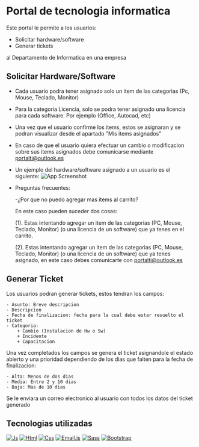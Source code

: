 
# Portal de tecnologia informatica
Este portal le permite a los usuarios:
- Solicitar hardware/software 
- Generar tickets

al Departamento de Informatica en una empresa



## Solicitar Hardware/Software

- Cada usuario podra tener asignado solo un item de las categorias (Pc, Mouse, Teclado, Monitor)
- Para la categoria Licencia, solo se podra tener asignado una licencia para cada software. Por ejemplo (Office, Autocad, etc)
- Una vez que el usuario confirme los items, estos se asignaran y se podran visualizar desde el apartado "Mis items asignados"
- En caso de que el usuario quiera efectuar un cambio o modificacion sobre sus items asignados debe comunicarse mediante portalti@outlook.es
- Un ejemplo del hardware/software asignado a un usuario es el siguiente:
![App Screenshot](https://www.plantuml.com/plantuml/png/VT7VQzim40Vmz_ihX1y76PPiTqbX9INDHbZQZBLz7efyf5hr8qZdmIZztoVRmvvhg9vy9ztdA-5r91ceiGR07t-X8hOZjFaB78DqzINBRj2O39GaFFdm9pM-RpBGQOU3zJMQdxynHErTsjbBqjJKo3wL8i_W7BJ2IoPMULhm-h_FH_zUsjYuqoJYzd2tUpZyw7EMivmlnMhaosgcYr7_YautSO8_R3Vxwvj3Zr_Cy6_71UVBWUVLMxqOzRq_QKBrzERoZ_VRNYzc-grOvk_OvMWV6ZBUFq_e_MwplTlihdjTvFdCBowgnPQF2Q9g4m2iF3CPepuvhDkW-08iPnyML_tl1iQ7WWCJGo605KDH02k7eXpSnuWXSSxROq3s-IgzKhe6JGPCdj4ONVj_tQ1yJ5tj28FhcYjULC3GIcswCxQRJDUKIdlR3QoVFBNx7vMtQJYY8X-wmwGpcBwgkzsa0uoqUaQAxGGm9GDrNw_GhpMwkh7cBm00)
- Preguntas frecuentes:
    
    -¿Por que no puedo agregar mas items al carrito?
    
    En este caso pueden suceder dos cosas:
    
    (1). Estas intentando agregar un item de las categorias (PC, Mouse, Teclado, Monitor) (o una licencia de un software) que ya tenes en el carrito.
    
    (2). Estas intentando agregar un item de las categorias (PC, Mouse, Teclado, Monitor) (o una licencia de un software) que ya tenes asignado, en este caso debes           comunicarte con portalti@outlook.es

## Generar Ticket
Los usuarios podran generar tickets, estos tendran los campos:

    - Asunto: Breve descripcion
    - Descripcion
    - Fecha de finalizacion: fecha para la cual debe estar resuelto el ticket
    - Categoria:
        + Cambio (Instalacion de Hw o Sw)
        + Incidente
        + Capacitacion

Una vez completados los campos se genera el ticket asignandole el estado abierto y una prioridad dependiendo de los dias que falten para la fecha de finalizacion: 

    - Alta: Menos de dos dias
    - Media: Entre 2 y 10 dias
    - Baja: Mas de 10 dias

Se le enviara un correo electronico al usuario con todos los datos del ticket generado



## Tecnologias utilizadas
[![Js][Js.logo]][Js-url]
[![Html][html.logo]][html-url]
[![Css][css.logo]][css-url]
[![Email.js][emailJs.logo]][emailJs-url]
[![Sass][sass.logo]][sass-url]
[![Bootstrap][bootstrap.logo]][bootstrap-url]



<!-- MARKDOWN LINKS & IMAGES -->
[Js.logo]: https://img.shields.io/badge/-JavaScript-%23edc730?style=for-the-badge&logo=javascript&logoColor=black
[Js-url]: https://www.javascript.com/
[html.logo]: https://img.shields.io/badge/-HTML-%23ff5730?style=for-the-badge&logo=html5&logoColor=white
[html-url]: https://developer.mozilla.org/es/docs/Web/HTML
[css.logo]:https://img.shields.io/badge/CSS-%23046cc4?style=for-the-badge&logo=css3
[css-url]:https://developer.mozilla.org/es/docs/Web/CSS
[emailJs.logo]: https://img.shields.io/badge/-EmailJS-%23ffffff?style=for-the-badge&logo=minutemailer&logoColor=yellow
[emailJs-url]: https://www.emailjs.com/
[sass.logo]: https://img.shields.io/badge/-SASS-%20%23d46b9b%20?style=for-the-badge&logo=sass&logoColor=white
[sass-url]: https://sass-lang.com/
[bootstrap.logo]: https://img.shields.io/badge/-Bootstrap-%20%20%238733e9?style=for-the-badge&logo=bootstrap&logoColor=white
[bootstrap-url]: https://getbootstrap.com/
